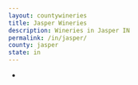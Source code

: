 ```yaml
---
layout: countywineries
title: Jasper Wineries
description: Wineries in Jasper IN
permalink: /in/jasper/
county: jasper
state: in
---
```

-
